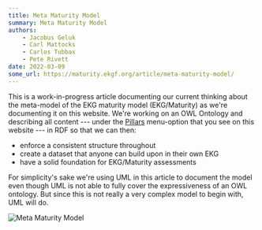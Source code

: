 ```yaml
---
title: Meta Maturity Model
summary: Meta Maturity Model
authors:
    - Jacobus Geluk
    - Carl Mattocks
    - Carlos Tubbax
    - Pete Rivett
date: 2022-03-09
some_url: https://maturity.ekgf.org/article/meta-maturity-model/
---
```


This is a work-in-progress article documenting our current thinking about
the meta-model of the EKG maturity model (EKG/Maturity) as we're documenting it on this website.
We're working on an OWL Ontology and describing all content --- under the [Pillars](/pillars)
menu-option that you see on this website --- in RDF so that we can then:

- enforce a consistent structure throughout
- create a dataset that anyone can build upon in their own EKG
- have a solid foundation for EKG/Maturity assessments

For simplicity's sake we're using UML in this article to document the model even though
UML is not able to fully cover the expressiveness of an OWL ontology.
But since this is not really a very complex model to begin with, UML will do.

![Meta Maturity Model](../diagrams/out/maturity-model.svg#darkable)


